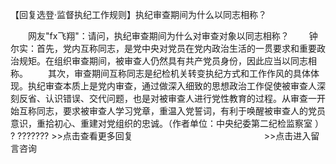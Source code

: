 【回复选登·监督执纪工作规则】执纪审查期间为什么以同志相称？











　　网友"fx飞翔"：请问，执纪审查期间为什么对审查对象以同志相称？
　　钟尔实：首先，党内互称同志，是党中央对党员在党内政治生活的一贯要求和重要政治规矩。在组织审查期间，被审查人仍然具有共产党员身份，因此应当以同志相称。
　　其次，审查期间互称同志是纪检机关转变执纪方式和工作作风的具体体现。执纪审查本质上是党内审查，通过做深入细致的思想政治工作促使被审查人深刻反省、认识错误、交代问题，也是对被审查人进行党性教育的过程。从审查一开始互称同志，要求被审查人学习党章，重温入党誓词，有利于唤醒被审查人的党员意识，重拾初心、重建对党组织的忠诚。（作者单位：中央纪委第二纪检监察室
） ? ???????
\>\>点击查看更多回复　　　　　　　　　　　　　　　\>\>点击进入留言咨询
